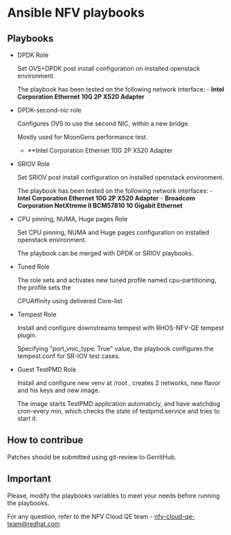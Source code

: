 # Ansible NFV playbooks


## Playbooks

* DPDK Role
    
    Set OVS+DPDK post install configuration on installed openstack environment.
    
    The playbook has been tested on the following network interface:
      - **Intel Corporation Ethernet 10G 2P X520 Adapter**

* DPDK-second-nic role

    Configures OVS to use the second NIC, within a new bridge.

    Mostly used for MoonGens performance test.
     - **Intel Corporation Ethernet 10G 2P X520 Adapter

* SRIOV Role
    
    Set SRIOV post install configuration on installed openstack environment.
    
    The playbook has been tested on the following network interfaces:
      - **Intel Corporation Ethernet 10G 2P X520 Adapter**
      - **Broadcom Corporation NetXtreme II BCM57810 10 Gigabit Ethernet**

* CPU pinning, NUMA, Huge pages Role
    
    Set CPU pinning, NUMA and Huge pages configuration on installed openstack environment.
    
    The playbook can be merged with DPDK or SRIOV playbooks.

* Tuned Role

    The role sets and activates new tuned profile named cpu-partitioning, the profile sets the

    CPUAffinity using delivered Core-list

* Tempest Role

    Install and configure downstreams tempest with RHOS-NFV-QE tempest plugin.

    Specifying "port_vnic_type: True" value, the playbook configures the tempest.conf for SR-IOV test cases.

* Guest TestPMD Role

    Install and configure new venv at /root , creates 2 networks, new flavor and his keys and new image.

    The image starts TestPMD application automaticly, and have watchdog cron-every min, which checks the state of testpmd.service and tries to start it.

## How to contribue

Patches should be submitted using git-review to GerritHub.

## Important

Please, modify the playbooks variables to meet your needs before running the playbooks.

For any question, refer to the NFV Cloud QE team - nfv-cloud-qe-team@redhat.com

